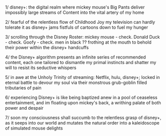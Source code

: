 1/ disney+: the digital realm where mickey mouse's Big Pants deliver impossibly large streams of Content into the vital artery of my home

2/ fearful of the relentless flow of Childhood Joy my television can hardly tolerate it as disney+ jams fistfuls of cartoons down to fuel my hunger

3/ scrolling through the Disney Roster: mickey mouse - check. Donald Duck - check. Goofy - check. men in black ?? frothing at the mouth to behold their power within the disney+ handcuffs

4/ the Disney+ algorithm presents an infinite series of recommended content, each one tailored to dismantle my primal instincts and shatter my will to resist its seductive whispers

5/ in awe at the Unholy Trinity of streaming: Netflix, hulu, disney+; locked in eternal battle to devour my soul via their monstrous grub-goblin filled tributaries of pain

6/ experiencing Disney+ is like being baptized anew in a pool of ceaseless entertainment, and im floating upon mickey's back, a writhing palate of both power and despair

7/ soon my consciousness shall succumb to the relentless grasp of disney+, as it seeps into our world and mutates the natural order into a kaleidoscope of simulated mouse delights